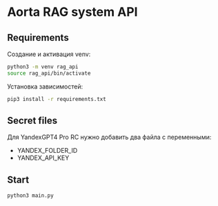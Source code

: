 # Aorta RAG system API

## Requirements

Создание и активация venv:
```bash
python3 -m venv rag_api
source rag_api/bin/activate
```

Установка зависимостей:
```bash
pip3 install -r requirements.txt
```

## Secret files

Для YandexGPT4 Pro RC нужно добавить два файла с переменными:
- YANDEX_FOLDER_ID
- YANDEX_API_KEY

## Start

```bash
python3 main.py
```
